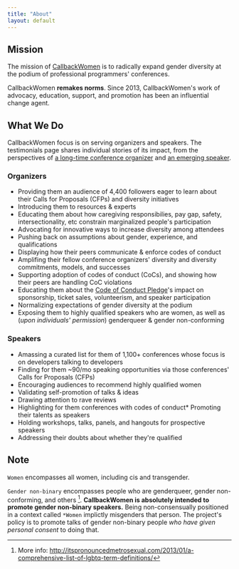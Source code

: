 ```yaml
---
title: "About"
layout: default
---
```



## Mission

The mission of [CallbackWomen](http://twitter.com/callbackwomen) is to radically expand gender diversity at the podium of professional programmers' conferences.

CallbackWomen **remakes norms**. Since 2013, CallbackWomen's work of advocacy, education, support, and promotion has been an influential change agent.


## What We Do

CallbackWomen focus is on serving organizers and speakers. The testimonials page shares individual stories of its impact, from the perspectives of [a long-time conference organizer](testimonials.html) and [an emerging speaker](testimonials.html#speaker).

### Organizers

* Providing them an audience of 4,400 followers eager to learn about their Calls for Proposals (CFPs) and diversity initiatives
* Introducing them to resources & experts
* Educating them about how caregiving responsibilies, pay gap, safety, intersectionality, etc constrain marginalized people's participation
* Advocating for innovative ways to increase diversity among attendees
* Pushing back on assumptions about gender, experience, and qualifications
* Displaying how their peers communicate & enforce codes of conduct
* Amplifing their fellow conference organizers' diversity and diversity commitments, models, and successes
* Supporting adoption of codes of conduct (CoCs), and showing how their peers are handling CoC violations
* Educating them about the [Code of Conduct Pledge](http://twitter.com/cocpledge)'s impact on sponsorship, ticket sales, volunteerism, and speaker participation
* Normalizing expectations of gender diversity at the podium
* Exposing them to highly qualified speakers who are women, as well as (*upon individuals' permission*) genderqueer & gender non-conforming


### Speakers

* Amassing a curated list for them of 1,100+ conferences whose focus is on developers talking to developers
* Finding for them ~90/mo speaking opportunities via those conferences' Calls for Proposals (CFPs)
* Encouraging audiences to recommend highly qualified women 
* Validating self-promotion of talks & ideas
* Drawing attention to rave reviews
* Highlighting for them conferences with codes of conduct* Promoting their talents as speakers
* Holding workshops, talks, panels, and hangouts for prospective speakers
* Addressing their doubts about whether they're qualified



## Note

`Women` encompasses all women, including cis and transgender.

`Gender non-binary` encompasses people who are genderqueer, gender non-conforming, and others [^1]. **CallbackWomen is absolutely intended to promote  gender non-binary speakers.** Being non-consensually positioned in a context called `*Women` implictly misgenders that person. The project's policy is to promote talks of gender non-binary people *who have given personal consent* to doing that.

[^1]: More info: http://itspronouncedmetrosexual.com/2013/01/a-comprehensive-list-of-lgbtq-term-definitions/





